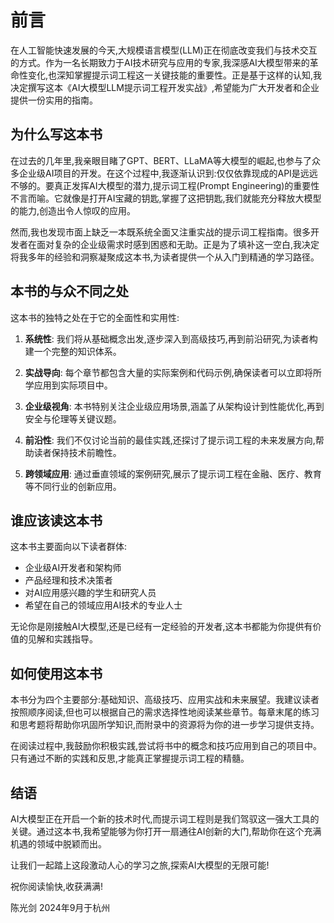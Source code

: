 
# 前言

在人工智能快速发展的今天,大规模语言模型(LLM)正在彻底改变我们与技术交互的方式。作为一名长期致力于AI技术研究与应用的专家,我深感AI大模型带来的革命性变化,也深知掌握提示词工程这一关键技能的重要性。正是基于这样的认知,我决定撰写这本《AI大模型LLM提示词工程开发实战》,希望能为广大开发者和企业提供一份实用的指南。

## 为什么写这本书

在过去的几年里,我亲眼目睹了GPT、BERT、LLaMA等大模型的崛起,也参与了众多企业级AI项目的开发。在这个过程中,我逐渐认识到:仅仅依靠现成的API是远远不够的。要真正发挥AI大模型的潜力,提示词工程(Prompt Engineering)的重要性不言而喻。它就像是打开AI宝藏的钥匙,掌握了这把钥匙,我们就能充分释放大模型的能力,创造出令人惊叹的应用。

然而,我也发现市面上缺乏一本既系统全面又注重实战的提示词工程指南。很多开发者在面对复杂的企业级需求时感到困惑和无助。正是为了填补这一空白,我决定将我多年的经验和洞察凝聚成这本书,为读者提供一个从入门到精通的学习路径。

## 本书的与众不同之处

这本书的独特之处在于它的全面性和实用性:

1. **系统性**: 我们将从基础概念出发,逐步深入到高级技巧,再到前沿研究,为读者构建一个完整的知识体系。

2. **实战导向**: 每个章节都包含大量的实际案例和代码示例,确保读者可以立即将所学应用到实际项目中。

3. **企业级视角**: 本书特别关注企业级应用场景,涵盖了从架构设计到性能优化,再到安全与伦理等关键议题。

4. **前沿性**: 我们不仅讨论当前的最佳实践,还探讨了提示词工程的未来发展方向,帮助读者保持技术前瞻性。

5. **跨领域应用**: 通过垂直领域的案例研究,展示了提示词工程在金融、医疗、教育等不同行业的创新应用。

## 谁应该读这本书

这本书主要面向以下读者群体:

- 企业级AI开发者和架构师
- 产品经理和技术决策者
- 对AI应用感兴趣的学生和研究人员
- 希望在自己的领域应用AI技术的专业人士

无论你是刚接触AI大模型,还是已经有一定经验的开发者,这本书都能为你提供有价值的见解和实践指导。

## 如何使用这本书

本书分为四个主要部分:基础知识、高级技巧、应用实战和未来展望。我建议读者按照顺序阅读,但也可以根据自己的需求选择性地阅读某些章节。每章末尾的练习和思考题将帮助你巩固所学知识,而附录中的资源将为你的进一步学习提供支持。

在阅读过程中,我鼓励你积极实践,尝试将书中的概念和技巧应用到自己的项目中。只有通过不断的实践和反思,才能真正掌握提示词工程的精髓。

## 结语

AI大模型正在开启一个新的技术时代,而提示词工程则是我们驾驭这一强大工具的关键。通过这本书,我希望能够为你打开一扇通往AI创新的大门,帮助你在这个充满机遇的领域中脱颖而出。

让我们一起踏上这段激动人心的学习之旅,探索AI大模型的无限可能!

祝你阅读愉快,收获满满!

陈光剑
2024年9月于杭州
